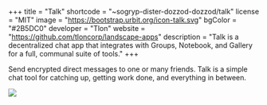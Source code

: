 +++
title = "Talk"
shortcode = "~sogryp-dister-dozzod-dozzod/talk"
license = "MIT"
image = "https://bootstrap.urbit.org/icon-talk.svg"
bgColor = "#2B5DC0"
developer = "Tlon"
website = "https://github.com/tloncorp/landscape-apps"
description = "Talk is a decentralized chat app that integrates with Groups, Notebook, and Gallery for a full, communal suite of tools."
+++

Send encrypted direct messages to one or many friends. Talk is a simple chat tool for catching up, getting work done, and everything in between.

![](https://storage.googleapis.com/media.urbit.org/site/ecosystem/applications/talk-screenshot.png)